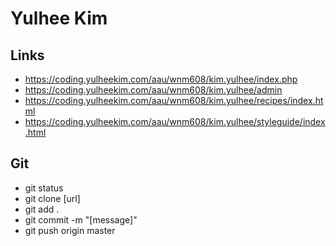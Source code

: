 # Yulhee Kim

## Links

- https://coding.yulheekim.com/aau/wnm608/kim.yulhee/index.php
- https://coding.yulheekim.com/aau/wnm608/kim.yulhee/admin
- https://coding.yulheekim.com/aau/wnm608/kim.yulhee/recipes/index.html
- https://coding.yulheekim.com/aau/wnm608/kim.yulhee/styleguide/index.html

## Git

- git status
- git clone [url]
- git add .
- git commit -m "[message]"
- git push origin master
